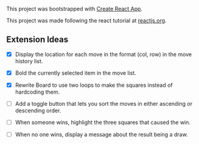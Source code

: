 This project was bootstrapped with [Create React App](https://github.com/facebook/create-react-app).

This project was made following the react tutorial at [reactjs.org](https://reactjs.org/tutorial/tutorial.html#wrapping-up).

## Extension Ideas
- [x] Display the location for each move in the format (col, row) in the move history list.
- [x] Bold the currently selected item in the move list.
- [x] Rewrite Board to use two loops to make the squares instead of hardcoding them.
- [ ] Add a toggle button that lets you sort the moves in either ascending or descending order.
- [ ] When someone wins, highlight the three squares that caused the win.
- [ ] When no one wins, display a message about the result being a draw.
 
 
